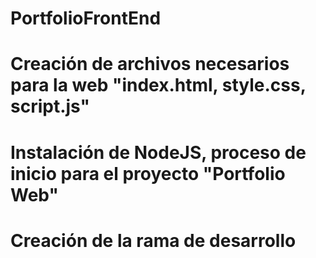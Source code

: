 # PortfolioFrontEnd
# Creación de archivos necesarios para la web "index.html, style.css, script.js"
# Instalación de NodeJS, proceso de inicio para el proyecto "Portfolio Web"
# Creación de la rama de desarrollo
